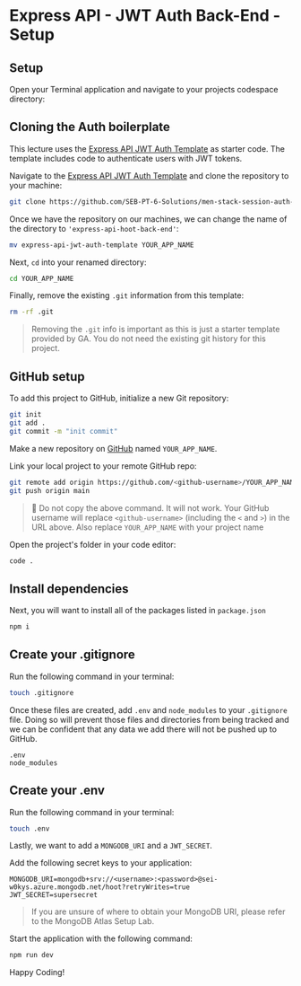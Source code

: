 # Express API - JWT Auth Back-End - Setup

## Setup

Open your Terminal application and navigate to your projects codespace directory:

## Cloning the Auth boilerplate

This lecture uses the [Express API JWT Auth Template](https://github.com/SEB-PT-6-Solutions/men-stack-session-auth-template.git) as starter code. The template includes code to authenticate users with JWT tokens.

Navigate to the [Express API JWT Auth Template](https://github.com/SEB-PT-6-Solutions/men-stack-session-auth-template.git) and clone the repository to your machine:

```bash
git clone https://github.com/SEB-PT-6-Solutions/men-stack-session-auth-template.git
```

Once we have the repository on our machines, we can change the name of the directory to `'express-api-hoot-back-end'`:

```bash
mv express-api-jwt-auth-template YOUR_APP_NAME
```

Next, `cd` into your renamed directory:

```bash
cd YOUR_APP_NAME
```

Finally, remove the existing `.git` information from this template:

```bash
rm -rf .git
```

> Removing the `.git` info is important as this is just a starter template provided by GA. You do not need the existing git history for this project.

## GitHub setup

To add this project to GitHub, initialize a new Git repository:

```bash
git init
git add .
git commit -m "init commit"
```

Make a new repository on [GitHub](https://github.com/) named `YOUR_APP_NAME`.

Link your local project to your remote GitHub repo:

```bash
git remote add origin https://github.com/<github-username>/YOUR_APP_NAME.git
git push origin main
```

> 🚨 Do not copy the above command. It will not work. Your GitHub username will replace `<github-username>` (including the `<` and `>`) in the URL above. Also replace `YOUR_APP_NAME` with your project name

Open the project's folder in your code editor:

```bash
code .
```

## Install dependencies

Next, you will want to install all of the packages listed in `package.json`

```bash
npm i
```

## Create your .gitignore

Run the following command in your terminal:

```bash
touch .gitignore
```

Once these files are created, add `.env` and `node_modules` to your `.gitignore` file. Doing so will prevent those files and directories from being tracked and we can be confident that any data we add there will not be pushed up to GitHub.

```text
.env
node_modules
```

## Create your .env

Run the following command in your terminal:

```bash
touch .env
```

Lastly, we want to add a `MONGODB_URI` and a `JWT_SECRET`.

Add the following secret keys to your application:

```text
MONGODB_URI=mongodb+srv://<username>:<password>@sei-w0kys.azure.mongodb.net/hoot?retryWrites=true
JWT_SECRET=supersecret
```

> If you are unsure of where to obtain your MongoDB URI, please refer to the MongoDB Atlas Setup Lab.

Start the application with the following command:

```bash
npm run dev
```

Happy Coding!
